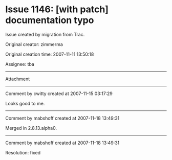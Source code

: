 # Issue 1146: [with patch] documentation typo

Issue created by migration from Trac.

Original creator: zimmerma

Original creation time: 2007-11-11 13:50:18

Assignee: tba




---

Attachment


---

Comment by cwitty created at 2007-11-15 03:17:29

Looks good to me.


---

Comment by mabshoff created at 2007-11-18 13:49:31

Merged in 2.8.13.alpha0.


---

Comment by mabshoff created at 2007-11-18 13:49:31

Resolution: fixed
